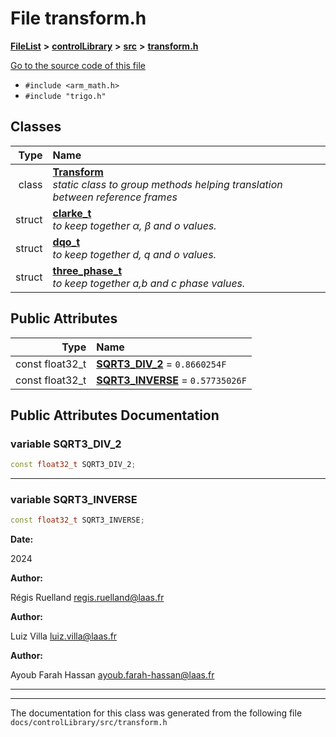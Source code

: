 

# File transform.h



[**FileList**](files.md) **>** [**controlLibrary**](dir_78b365e62f248710669e9a6984210a4a.md) **>** [**src**](dir_0c7b11c8d6d0df41220cb8bbf1e252be.md) **>** [**transform.h**](transform_8h.md)

[Go to the source code of this file](transform_8h_source.md)



* `#include <arm_math.h>`
* `#include "trigo.h"`















## Classes

| Type | Name |
| ---: | :--- |
| class | [**Transform**](classTransform.md) <br>_static class to group methods helping translation between reference frames_  |
| struct | [**clarke\_t**](structclarke__t.md) <br>_to keep together α, β and o values._  |
| struct | [**dqo\_t**](structdqo__t.md) <br>_to keep together d, q and o values._  |
| struct | [**three\_phase\_t**](structthree__phase__t.md) <br>_to keep together a,b and c phase values._  |






## Public Attributes

| Type | Name |
| ---: | :--- |
|  const float32\_t | [**SQRT3\_DIV\_2**](#variable-sqrt3_div_2)   = `0.8660254F`<br> |
|  const float32\_t | [**SQRT3\_INVERSE**](#variable-sqrt3_inverse)   = `0.57735026F`<br> |












































## Public Attributes Documentation




### variable SQRT3\_DIV\_2 

```C++
const float32_t SQRT3_DIV_2;
```




<hr>



### variable SQRT3\_INVERSE 

```C++
const float32_t SQRT3_INVERSE;
```





**Date:**

2024




**Author:**

Régis Ruelland [regis.ruelland@laas.fr](mailto:regis.ruelland@laas.fr) 




**Author:**

Luiz Villa [luiz.villa@laas.fr](mailto:luiz.villa@laas.fr) 




**Author:**

Ayoub Farah Hassan [ayoub.farah-hassan@laas.fr](mailto:ayoub.farah-hassan@laas.fr) 





        

<hr>

------------------------------
The documentation for this class was generated from the following file `docs/controlLibrary/src/transform.h`

